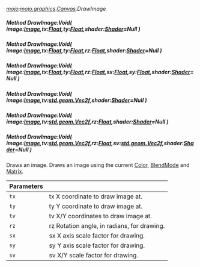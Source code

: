 _[mojo](../../modules/mojo/mojo-module.md):[mojo.graphics](../../modules/mojo/mojo-graphics.md).[Canvas](../../modules/mojo/mojo-graphics-canvas.md).DrawImage_
##### Method DrawImage:Void( image:[Image](../../modules/mojo/mojo-graphics-image.md),tx:[Float](../../modules/wonkey/wonkey-types-float.md),ty:[Float](../../modules/wonkey/wonkey-types-float.md),shader:[Shader](../../modules/mojo/mojo-graphics-shader.md)=Null )
##### Method DrawImage:Void( image:[Image](../../modules/mojo/mojo-graphics-image.md),tx:[Float](../../modules/wonkey/wonkey-types-float.md),ty:[Float](../../modules/wonkey/wonkey-types-float.md),rz:[Float](../../modules/wonkey/wonkey-types-float.md),shader:[Shader](../../modules/mojo/mojo-graphics-shader.md)=Null )
##### Method DrawImage:Void( image:[Image](../../modules/mojo/mojo-graphics-image.md),tx:[Float](../../modules/wonkey/wonkey-types-float.md),ty:[Float](../../modules/wonkey/wonkey-types-float.md),rz:[Float](../../modules/wonkey/wonkey-types-float.md),sx:[Float](../../modules/wonkey/wonkey-types-float.md),sy:[Float](../../modules/wonkey/wonkey-types-float.md),shader:[Shader](../../modules/mojo/mojo-graphics-shader.md)=Null )
##### Method DrawImage:Void( image:[Image](../../modules/mojo/mojo-graphics-image.md),tv:[std.geom.Vec2f](../../modules/std/std-geom-vec2f.md),shader:[Shader](../../modules/mojo/mojo-graphics-shader.md)=Null )
##### Method DrawImage:Void( image:[Image](../../modules/mojo/mojo-graphics-image.md),tv:[std.geom.Vec2f](../../modules/std/std-geom-vec2f.md),rz:[Float](../../modules/wonkey/wonkey-types-float.md),shader:[Shader](../../modules/mojo/mojo-graphics-shader.md)=Null )
##### Method DrawImage:Void( image:[Image](../../modules/mojo/mojo-graphics-image.md),tv:[std.geom.Vec2f](../../modules/std/std-geom-vec2f.md),rz:[Float](../../modules/wonkey/wonkey-types-float.md),sv:[std.geom.Vec2f](../../modules/std/std-geom-vec2f.md),shader:[Shader](../../modules/mojo/mojo-graphics-shader.md)=Null )
Draws an image.
Draws an image using the current [Color](mojo-graphics-canvas-color.md), [BlendMode](mojo-graphics-canvas-blendmode.md) and [Matrix](mojo-graphics-canvas-matrix.md).

| Parameters |    |
|:-----------|:---|
| `tx` | tx X coordinate to draw image at. |
| `ty` | ty Y coordinate to draw image at. |
| `tv` | tv X/Y coordinates to draw image at. |
| `rz` | rz Rotation angle, in radians, for drawing. |
| `sx` | sx X axis scale factor for drawing. |
| `sy` | sy Y axis scale factor for drawing. |
| `sv` | sv X/Y scale factor for drawing. |
